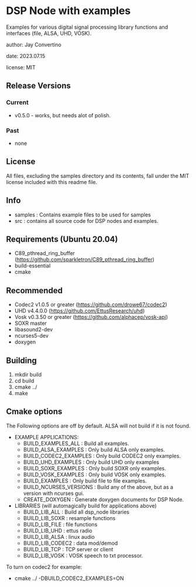 # DSP Node with examples

Examples for various digital signal processing library functions and interfaces (file, ALSA, UHD, VOSK).

author: Jay Convertino  

date: 2023.07.15

license: MIT

## Release Versions
### Current
  - v0.5.0 - works, but needs alot of polish.

### Past
  - none

## License
  All files, excluding the samples directory and its contents, fall under the MIT license included with this readme file.

## Info
  - samples : Contains example files to be used for samples
  - src : contains all source code for DSP nodes and examples.
  
## Requirements (Ubuntu 20.04)
  - C89_pthread_ring_buffer (https://github.com/sparkletron/C89_pthread_ring_buffer)
  - build-essential
  - cmake

## Recommended
  - Codec2 v1.0.5 or greater (https://github.com/drowe67/codec2)
  - UHD v4.4.0.0 (https://github.com/EttusResearch/uhd)
  - Vosk v0.3.50 or greater (https://github.com/alphacep/vosk-api)
  - SOXR master
  - libasound2-dev
  - ncurses5-dev
  - doxygen
  
## Building
  1. mkdir build
  2. cd build
  3. cmake ../
  4. make

## Cmake options

The Following options are off by default. ALSA will not build if it is not found.
  * EXAMPLE APPLICATIONS:
    - BUILD_EXAMPLES_ALL : Build all examples.
    - BUILD_ALSA_EXAMPLES : Only build ALSA only examples.
    - BUILD_CODEC2_EXAMPLES : Only build CODEC2 only examples.
    - BUILD_UHD_EXAMPLES : Only build UHD only examples
    - BUILD_SOXR_EXAMPLES : Only build SOXR only examples.
    - BUILD_VOSK_EXAMPLES : Only build VOSK only examples.
    - BUILD_EXAMPLES : Only build file to file examples.
    - BUILD_NCURSES_VERSIONS : Build any of the above, but as a version with ncurses gui.
    - CREATE_DOXYGEN : Generate doxygen documents for DSP Node.
  * LIBRARIES (will automagically build for applications above)
    - BUILD_LIB_ALL : Build all dsp_node libraries
    - BUILD_LIB_SOXR : resample functions
    - BUILD_LIB_FILE : file functions
    - BUILD_LIB_UHD  : ettus radio
    - BUILD_LIB_ALSA : linux audio
    - BUILD_LIB_CODEC2 : data mod/demod
    - BUILD_LIB_TCP : TCP server or client
    - BUILD_LIB_VOSK : VOSK speech to txt processor.
  
To turn on codec2 for example:
  - cmake ../ -DBUILD_CODEC2_EXAMPLES=ON
